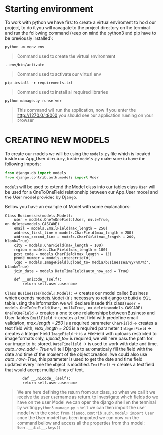 # Starting environment

To work with python we have first to create a virtual enviroment to hold our project, to do it you will navagate to the project directory on the terminal and run the following command (keep on mind the python3 and pip have to be previously installed):

`python -m venv env`

> Command used to create the virtual environment

`. env/bin/activate`

> Command used to activate our virtual env

`pip install -r requirements.txt`

> Command used to install all required libraries

`python manage.py runserver`

> This command will run the application, now if you enter the http://127.0.0.1:8000 you should see our application running on your browser

# CREATING NEW MODELS

To create our models we will be using the `models.py` file which is located inside our App_User directory, inside `models.py` make sure to have the following imports:

```python
from django.db import models
from django.contrib.auth.models import User
```

`models` will be used to extend the Model class into our tables class
`User` will be used for a OneToOneField relationship between our App_User model and the User model provided by Django.

Bellow you have an example of Model with some explanations:

```
Class Businesses(models.Model):
    user = models.OneToOneField(User, null=True, on_delete=models.CASCADE)
    email = models.EmailField(max_length = 250)
    address_first_line = models.CharField(max_length = 200)
    address_second_line = models.CharField(max_length = 200, blank=True)
    city = models.CharField(max_length = 100)
    region = models.CharField(max_length = 100)
    post_code = models.CharField(max_length = 10)
    phone_number = models.IntegerField()
    logo = models.ImageField(upload_to='media/businesses/%y/%m/%d', blank=True)
    join_date = models.DateTimeField(auto_now_add = True)

    def __unicode__(self):
        return self.user.username
```

`Class Businesses(models.Model):` -\> creates our model called Business which extends models.Model (it's necessary to tell django to build a SQL table using the information we will declare insede this class)
`user = models.OneToOneField(User, null=True, on_delete=models.CASCADE)`
`OneToOneField` -\> creates a one to one relationshipe between Business and User Tables
`EmailField` -\> creates a text field with predefine email validation, *max_length = 250* is a required parameter
`CharField` -\> creates a text field with, *max_length = 200* is a required parameter
`IntegerField` -\> creates a Integer Field
`ImageField` -\> is a FileField with uploads restricted to image formats only, *upload_to=* is required, we will here pass the path for our image to be stored.
`DateTimeField` -\> is used to work with date and time. *auto\_now\_add = True* will tell Django to automatically fill the field with the date and time of the moment of the object creation. (we could also use *auto_now=True,* this parameter is used to get the date and time field updated every time the object is modified.
`TextField` -\> creates a text field that would accept multiple lines of text.

```
        def __unicode__(self):
        return self.user.username
```

> We are here defining the return from our class, so when we call it we receive the user username as return.
> to investigate which fields do we have on the user Model we can open the django shell on the terminal by writing
> `python3 manage.py shell`
> we can then import the user model with the code:
> `from django.contrib.auth.models import User`
> once the User model has been imported we can now run the command bellow and access all the properties from this model:
> `User.__dict__.keys()`